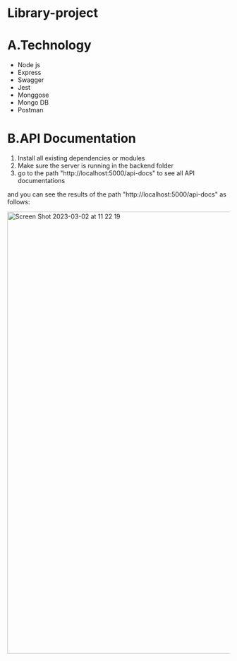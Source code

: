 # Library-project


# A.Technology 
- Node js
- Express 
- Swagger
- Jest
- Monggose
- Mongo DB
- Postman


# B.API Documentation

1. Install all existing dependencies or modules
2. Make sure the server is running in the backend folder
3. go to the path "http://localhost:5000/api-docs" to see all API documentations

and you can see the results of the path "http://localhost:5000/api-docs" as follows: 

<img width="1000" alt="Screen Shot 2023-03-02 at 11 22 19" src="https://user-images.githubusercontent.com/106460262/222331551-4cc18872-739c-4d22-88d9-2e67be55fe93.png">
